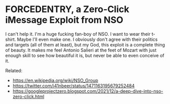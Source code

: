 # FORCEDENTRY, a Zero-Click iMessage Exploit from NSO

I can't help it. I'm a huge fucking fan-boy of NSO. I want to wear their
t-shirt. Maybe I'll even make one. I obviously don't agree with their
politics and targets (all of them at least), but my God, this exploit is
a complete thing of beauty. It makes me feel Antonio Salieri at the feet
of Mozart with just enough skill to see how beautiful it is, but never
be able to even conceive of it.

Related:

* <https://en.wikipedia.org/wiki/NSO_Group>
* <https://twitter.com/i41nbeer/status/1471163195679252484>
* <https://googleprojectzero.blogspot.com/2021/12/a-deep-dive-into-nso-zero-click.html>

